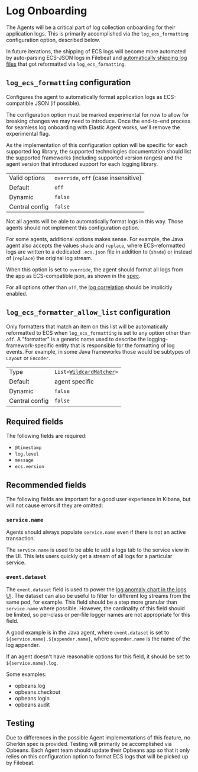 # Log Onboarding

The Agents will be a critical part of log collection onboarding for their
application logs. This is primarily accomplished via the `log_ecs_formatting`
configuration option, described below.

In future iterations, the shipping of ECS logs will become more automated by auto-parsing ECS-JSON logs in Filebeat and [automatically shipping log files](https://github.com/elastic/apm/issues/374) that got reformatted via `log_ecs_formatting`.

## `log_ecs_formatting` configuration

Configures the agent to automatically format application logs as ECS-compatible JSON
(if possible).

The configuration option must be marked experimental for now to allow for breaking changes we may need to introduce.
Once the end-to-end process for seamless log onboarding with Elastic Agent works, we'll remove the experimental flag.

As the implementation of this configuration option will be specific for each supported log library,
the supported technologies documentation should list the supported frameworks (including supported version ranges)
and the agent version that introduced support for each logging library.

|                |   |
|----------------|---|
| Valid options  | `override`, `off` (case insensitive) |
| Default        | `off`   |
| Dynamic        | `false` |
| Central config | `false` |

Not all agents will be able to automatically format logs in this way. Those
agents should not implement this configuration option.

For some agents, additional options makes sense. For example, the Java agent
also accepts the values `shade` and `replace`, where ECS-reformatted logs are written to a dedicated `.ecs.json` 
file in addition to (`shade`) or instead of (`replace`) the original log stream.

When this option is set to `override`, the agent should format all logs from the
app as ECS-compatible json, as shown in the
[spec](https://github.com/elastic/ecs-logging/blob/master/spec/spec.json).

For all options other than `off`, the [log correlation](log-correlation.md) should be implicitly enabled.

## `log_ecs_formatter_allow_list` configuration

Only formatters that match an item on this list will be automatically reformatted to ECS when `log_ecs_formatting` is set to any option other than `off`. A "formatter" is a generic name used to describe the logging-framework-specific entity that is responsible for the formatting of log events. For example, in some Java frameworks those would be subtypes of `Layout` or `Encoder`.

|                |   |
|----------------|---|
| Type           | `List<`[`WildcardMatcher`](../../tests/agents/json-specs/wildcard_matcher_tests.json)`>` |
| Default        | agent specific |
| Dynamic        | `false` |
| Central config | `false` |

## Required fields

The following fields are required:

* `@timestamp`
* `log.level`
* `message`
* `ecs.version`

## Recommended fields

The following fields are important for a good user experience in Kibana,
but will not cause errors if they are omitted:

### `service.name`

Agents should always populate `service.name` even if there is not an active
transaction.

The `service.name` is used to be able to add a logs tab to the service view in
the UI. This lets users quickly get a stream of all logs for a particular
service.

### `event.dataset`

The `event.dataset` field is used  to power the [log anomaly chart in the logs UI](https://www.elastic.co/guide/en/observability/current/inspect-log-anomalies.html#anomalies-chart).
The dataset can also be useful to filter for different log streams from the same pod, for example.
This field should be a step more granular than
`service.name` where possible. However, the cardinality of this field should be
limited, so per-class or per-file logger names are not appropriate for this
field.

A good example is in the Java agent, where `event.dataset` is set to
`${service.name}.${appender.name}`, where `appender.name` is the name of the
log appender.

If an agent doesn't have reasonable options for this field, it should be set
to `${service.name}.log`.

Some examples:
- opbeans.log
- opbeans.checkout
- opbeans.login
- opbeans.audit
## Testing

Due to differences in the possible Agent implementations of this feature, no
Gherkin spec is provided. Testing will primarily be accomplished via Opbeans.
Each Agent team should update their Opbeans app so that it only relies on this
configuration option to format ECS logs that will be picked up by Filebeat.
